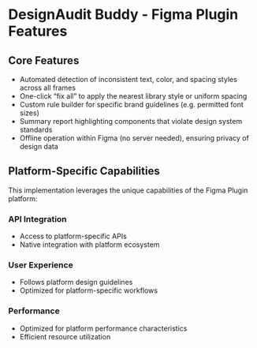 # DesignAudit Buddy - Figma Plugin Features

## Core Features
- Automated detection of inconsistent text, color, and spacing styles across all frames
- One-click “fix all” to apply the nearest library style or uniform spacing
- Custom rule builder for specific brand guidelines (e.g. permitted font sizes)
- Summary report highlighting components that violate design system standards
- Offline operation within Figma (no server needed), ensuring privacy of design data

## Platform-Specific Capabilities
This implementation leverages the unique capabilities of the Figma Plugin platform:

### API Integration
- Access to platform-specific APIs
- Native integration with platform ecosystem

### User Experience
- Follows platform design guidelines
- Optimized for platform-specific workflows

### Performance
- Optimized for platform performance characteristics
- Efficient resource utilization
